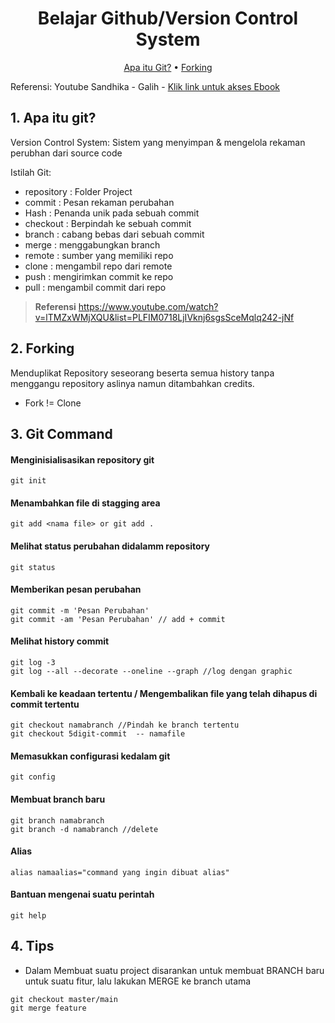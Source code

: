 
<h1 align="center">
  Belajar Github/Version Control System
</h1>

<p align="center">
  <a href="#apa-itu-git">Apa itu Git?</a> 
  • <a href="#forking">Forking</a> 
</p>

<p>
 Referensi: Youtube Sandhika - Galih
- <a href="https://git-scm.com/book/en/v2"> Klik link untuk akses Ebook</a> 
</p>



## 1. Apa itu git?

Version Control System: 
Sistem yang menyimpan & mengelola rekaman perubhan dari source code

Istilah Git:
* repository : Folder Project
* commit : Pesan rekaman perubahan
* Hash : Penanda unik pada sebuah commit
* checkout : Berpindah ke sebuah commit
* branch : cabang bebas dari sebuah commit
* merge : menggabungkan branch
* remote : sumber yang memiliki repo
* clone : mengambil repo dari remote
* push : mengirimkan commit ke repo
* pull : mengambil commit dari repo

> **Referensi**
> https://www.youtube.com/watch?v=lTMZxWMjXQU&list=PLFIM0718LjIVknj6sgsSceMqlq242-jNf

## 2. Forking

Menduplikat Repository seseorang beserta semua history tanpa menggangu repository aslinya namun ditambahkan credits.
- Fork != Clone

## 3. Git Command


<h4 font="bold" >Menginisialisasikan repository git</h4>

```
git init
```

<h4 font="bold">Menambahkan file di stagging area</h4>

```
git add <nama file> or git add .
```

<h4 font="bold">Melihat status perubahan didalamm repository</h4>

```
git status
```

<h4 font="bold">Memberikan pesan perubahan</h4>

```
git commit -m 'Pesan Perubahan'
git commit -am 'Pesan Perubahan' // add + commit
```


<h4 font="bold">Melihat history commit</h4>

```
git log -3
git log --all --decorate --oneline --graph //log dengan graphic
```

<h4 font="bold">Kembali ke keadaan tertentu / Mengembalikan file yang telah dihapus di commit tertentu</h4>

```
git checkout namabranch //Pindah ke branch tertentu
git checkout 5digit-commit  -- namafile
```

<h4 font="bold">Memasukkan configurasi kedalam git</h4>

```
git config
```

<h4 font="bold">Membuat branch baru</h4>

```
git branch namabranch
git branch -d namabranch //delete
```

<h4 font="bold">Alias</h4>

```
alias namaalias="command yang ingin dibuat alias"
```

<h4 font="bold">Bantuan mengenai suatu perintah</h4>

```
git help
```

## 4. Tips

- Dalam Membuat suatu project disarankan untuk membuat BRANCH baru untuk suatu fitur, lalu lakukan MERGE ke branch utama
```
git checkout master/main
git merge feature
```





